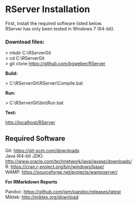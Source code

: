 # RServer Installation 

First, install the required software listed below. 
<br>RServer has only been tested in Windows 7 (64-bit).

### Download files: 

\> mkdir C:\RServerGit
<br>\> cd C:\RServerGit
<br>\> git clone https://github.com/bgweber/RServer

**Build:**

\> C:\RServerGit\RServer\Compile.bat 

**Run:**

\> C:\RServerGit\bin\Run.bat 

**Test:**

[http://localhost/RServer](http://localhost/RServer) 


## Required Software

Git: https://git-scm.com/downloads 
<br>Java (64-bit JDK): http://www.oracle.com/technetwork/java/javase/downloads/ 
<br>R: https://cran.r-project.org/bin/windows/base/
<br>WAMP: https://sourceforge.net/projects/wampserver/ 

**For RMarkdown Reports**

Pandoc: https://github.com/jgm/pandoc/releases/latest  
Miktek: http://miktex.org/download      
